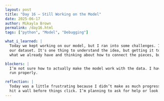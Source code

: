 ```yaml
---
layout: post  
title: "Day 16 – Still Working on the Model"  
date: 2025-06-17  
author: Mikayla Brown  
permalink: /day16.html  
tags: ["python", "Model", "Debugging"]

what_i_learned: |
  Today we kept working on our model, but I ran into some challenges. I’m still trying to figure out how to actually implement the logic using 
  our dataset. It's one thing to understand the idea, but getting it to work in code is proving difficult. I spent a lot of time reading through 
  what we already have and thinking about how to connect the pieces, but I haven’t figured out the right structure yet.

blockers: |
  I’m not sure how to actually make the model work with the data. I have the concept, but I’m stuck on how to write it out in code and make it 
  run properly.

reflection: |
  Today was a little frustrating because I didn’t make as much progress as I hoped. But I know this is part of the process sometimes you just 
  hit a wall before things click. I’m planning to ask for help or look at examples tomorrow so I can get unblocked and keep moving forward.
---
```

